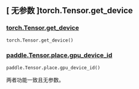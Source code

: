## [ 无参数 ]torch.Tensor.get_device

### [torch.Tensor.get_device](https://pytorch.org/docs/stable/generated/torch.Tensor.get_device.html?highlight=torch+tensor+get_device#torch.Tensor.get_device)

```python
torch.Tensor.get_device()
```

### [paddle.Tensor.place.gpu_device_id]()

```python
paddle.Tensor.place.gpu_device_id()
```

两者功能一致且无参数。
